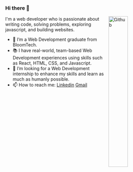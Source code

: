 ### Hi there 👋

<img width="35%" align="right" alt="Github" src="https://user-images.githubusercontent.com/48678280/88862734-4903af80-d201-11ea-968b-9c939d88a37c.gif" />

I'm a web developer who is passionate about writing code, solving problems, exploring javascript, and building websites.

- 🔭 I’m a Web Development graduate from BloomTech.
- 📚 I have real-world, team-based Web Development experiences using skills such as React, HTML, CSS, and Javascript.
- 👯 I’m looking for a Web Development internship to enhance my skills and learn as much as humanly possible.
- 📫 How to reach me: [Linkedin](https://www.linkedin.com/in/cain-palmer) [Gmail](cain.a.palmer@gmail.com)
